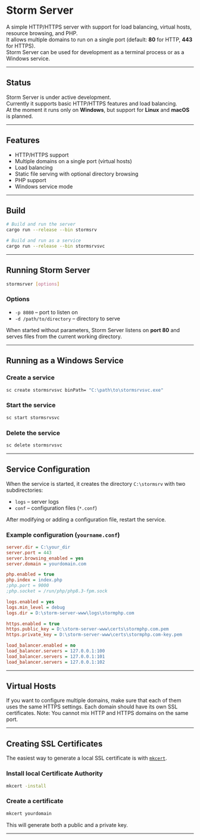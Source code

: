 # Storm Server

A simple HTTP/HTTPS server with support for load balancing, virtual hosts, resource browsing, and PHP.  
It allows multiple domains to run on a single port (default: **80** for HTTP, **443** for HTTPS).  
Storm Server can be used for development as a terminal process or as a Windows service.

---

## Status
Storm Server is under active development.  
Currently it supports basic HTTP/HTTPS features and load balancing.  
At the moment it runs only on **Windows**, but support for **Linux** and **macOS** is planned.

---

## Features
- HTTP/HTTPS support
- Multiple domains on a single port (virtual hosts)
- Load balancing
- Static file serving with optional directory browsing
- PHP support
- Windows service mode

---

## Build
```bash
# Build and run the server
cargo run --release --bin stormsrv

# Build and run as a service
cargo run --release --bin stormsrvsvc
````

---

## Running Storm Server

```bash
stormsrver [options]
```

### Options

* `-p 8080` – port to listen on
* `-d /path/to/directory` – directory to serve

When started without parameters, Storm Server listens on **port 80** and serves files from the current working directory.

---

## Running as a Windows Service

### Create a service

```bash
sc create stormsrvsvc binPath= "C:\path\to\stormsrvsvc.exe"
```

### Start the service

```bash
sc start stormsrvsvc
```

### Delete the service

```bash
sc delete stormsrvsvc
```

---

## Service Configuration

When the service is started, it creates the directory `C:\stormsrv` with two subdirectories:

* `logs` – server logs
* `conf` – configuration files (`*.conf`)

After modifying or adding a configuration file, restart the service.

### Example configuration (`yourname.conf`)

```ini
server.dir = C:\your_dir
server.port = 443
server.browsing_enabled = yes
server.domain = yourdomain.com

php.enabled = true
php.index = index.php
;php.port = 9000
;php.socket = /run/php/php8.3-fpm.sock

logs.enabled = yes
logs.min_level = debug
logs.dir = D:\storm-server-www\logs\stormphp.com

https.enabled = true
https.public_key = D:\storm-server-www\certs\stormphp.com.pem
https.private_key = D:\storm-server-www\certs\stormphp.com-key.pem

load_balancer.enabled = no
load_balancer.servers = 127.0.0.1:100
load_balancer.servers = 127.0.0.1:101
load_balancer.servers = 127.0.0.1:102
```

---

## Virtual Hosts

If you want to configure multiple domains, make sure that each of them uses the same HTTPS settings.
Each domain should have its own SSL certificates.
Note: You cannot mix HTTP and HTTPS domains on the same port.

---

## Creating SSL Certificates

The easiest way to generate a local SSL certificate is with [`mkcert`](https://github.com/FiloSottile/mkcert).

### Install local Certificate Authority

```bash
mkcert -install
```

### Create a certificate

```bash
mkcert yourdomain
```

This will generate both a public and a private key.

---